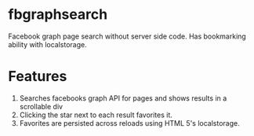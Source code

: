 fbgraphsearch
=============

Facebook graph page search without server side code. Has bookmarking ability with localstorage. 

Features
========
1. Searches facebooks graph API for pages and shows results in a scrollable div
2. Clicking the star next to each result favorites it.
3. Favorites are persisted across reloads using HTML 5's localstorage.